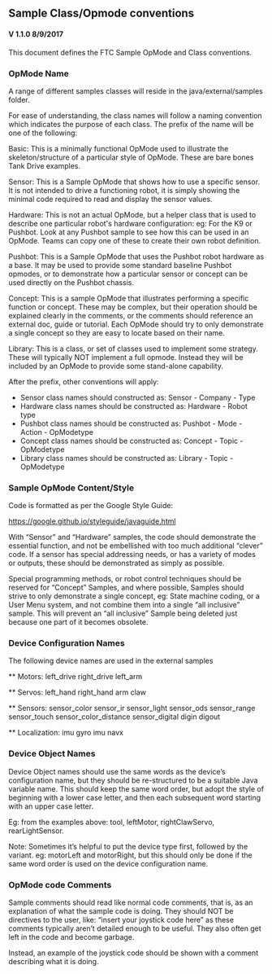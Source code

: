 ## Sample Class/Opmode conventions
#### V 1.1.0  8/9/2017

This document defines the FTC Sample OpMode and Class conventions.

### OpMode Name

A range of different samples classes will reside in the java/external/samples folder.

For ease of understanding, the class names will follow a naming convention which indicates
the purpose of each class.  The prefix of the name will be one of the following:

Basic:	    This is a minimally functional OpMode used to illustrate the skeleton/structure
            of a particular style of OpMode.  These are bare bones Tank Drive examples.

Sensor:    	This is a Sample OpMode that shows how to use a specific sensor.
            It is not intended to drive a functioning robot, it is simply showing the minimal code
            required to read and display the sensor values.

Hardware:	This is not an actual OpMode, but a helper class that is used to describe
            one particular robot's hardware configuration:   eg: For the K9 or Pushbot.
            Look at any Pushbot sample to see how this can be used in an OpMode.
            Teams can copy one of these to create their own robot definition.

Pushbot:	This is a Sample OpMode that uses the Pushbot robot hardware as a base.
            It may be used to provide some standard baseline Pushbot opmodes, or
            to demonstrate how a particular sensor or concept can be used directly on the
            Pushbot chassis.

Concept:	This is a sample OpMode that illustrates performing a specific function or concept.
            These may be complex, but their operation should be explained clearly in the comments,
            or the comments should reference an external doc, guide or tutorial.
            Each OpMode should try to only demonstrate a single concept so they are easy to
            locate based on their name.

Library:    This is a class, or set of classes used to implement some strategy.
            These will typically NOT implement a full opmode.  Instead they will be included
            by an OpMode to provide some stand-alone capability.

After the prefix, other conventions will apply:

* Sensor class names should constructed as:       Sensor - Company - Type
* Hardware class names should be constructed as:  Hardware - Robot type
* Pushbot class names should be constructed as:   Pushbot - Mode - Action - OpModetype
* Concept class names should be constructed as:   Concept - Topic - OpModetype
* Library class names should be constructed as:   Library - Topic - OpModetype

### Sample OpMode Content/Style

Code is formatted as per the Google Style Guide:

https://google.github.io/styleguide/javaguide.html

With “Sensor” and “Hardware” samples, the code should demonstrate the essential function,
and not be embellished with too much additional “clever” code.  If a sensor has special
addressing needs, or has a variety of modes or outputs, these should be demonstrated as
simply as possible.

Special programming methods, or robot control techniques should be reserved for “Concept” Samples,
and where possible, Samples should strive to only demonstrate a single concept,
eg: State machine coding, or a User Menu system, and not combine them into a single “all inclusive”
sample.  This will prevent an “all inclusive” Sample being deleted just because one part of it
becomes obsolete.

### Device Configuration Names

The following device names are used in the external samples
 
** Motors:
left_drive
right_drive
left_arm

** Servos:
left_hand
right_hand
arm
claw

** Sensors:
sensor_color
sensor_ir
sensor_light
sensor_ods
sensor_range
sensor_touch
sensor_color_distance
sensor_digital
digin
digout

** Localization:
imu
gyro
imu 
navx

### Device Object Names

Device Object names should use the same words as the device’s configuration name, but they
should be re-structured to be a suitable Java variable name.  This should keep the same word order,
but adopt the style of beginning with a lower case letter, and then each subsequent word
starting with an upper case letter.

Eg: from the examples above:  tool, leftMotor, rightClawServo, rearLightSensor.

Note:  Sometimes it’s helpful to put the device type first, followed by the variant.
eg:  motorLeft and motorRight, but this should only be done if the same word order
is used on the device configuration name.

### OpMode code Comments

Sample comments should read like normal code comments, that is, as an explanation of what the
sample code is doing.  They should NOT be directives to the user,
like: “insert your joystick code here” as these comments typically aren’t
detailed enough to be useful.  They also often get left in the code and become garbage.

Instead, an example of the joystick code should be shown with a comment describing what it is doing.
